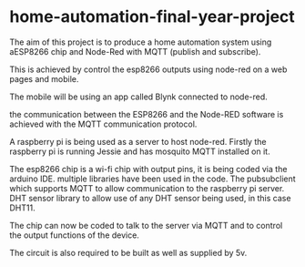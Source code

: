 # home-automation-final-year-project

The aim of this project is to produce a home automation system using aESP8266 chip and Node-Red with MQTT (publish and subscribe).

This is achieved by control the esp8266 outputs using node-red on a web pages and mobile.

The mobile will be using an app called Blynk connected to node-red.

the communication between the ESP8266 and the Node-RED software is achieved with the MQTT communication protocol.

A raspberry pi is being used as a server to host node-red. Firstly the raspberry pi is running Jessie and has mosquito MQTT installed on it.

The esp8266 chip is a wi-fi chip with output pins, it is being coded via the arduino IDE. multiple libraries have been used in the code. The pubsubclient which supports MQTT to allow communication to the raspberry pi server. DHT sensor library to allow use of any DHT sensor being used, in this case DHT11.

The chip can now be coded to talk to the server via MQTT and to control the output functions of the device.

The circuit is also required to be built as well as supplied by 5v.